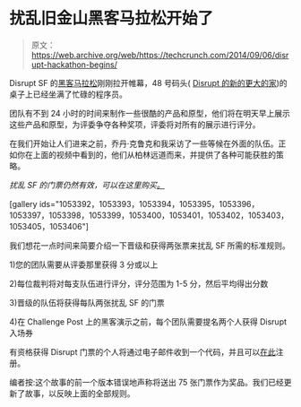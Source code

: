 # 扰乱旧金山黑客马拉松开始了 

> 原文：<https://web.archive.org/web/https://techcrunch.com/2014/09/06/disrupt-hackathon-begins/>

Disrupt SF 的[黑客马拉松](https://web.archive.org/web/20221006183730/https://beta.techcrunch.com/events/disrupt-sf-hackathon-2014/)刚刚拉开帷幕，48 号码头( [Disrupt 的新的更大的家](https://web.archive.org/web/20221006183730/https://beta.techcrunch.com/2014/05/03/the-hackathon-is-on/))的桌子上已经坐满了忙碌的程序员。

团队有不到 24 小时的时间来制作一些很酷的产品和原型，他们将在明天早上展示这些产品和原型，为评委争夺各种奖项，评委将对所有的展示进行评分。

在我们开始让人们进来之前，乔丹·克鲁克和我采访了一些等候在外面的队伍。正如你在上面的视频中看到的，他们从柏林远道而来，并提供了各种可能获胜的策略。

*扰乱 SF 的门票仍然有效，可以在这里购买[。](https://web.archive.org/web/20221006183730/https://beta.techcrunch.com/events/disrupt-sf-2014/tickets/)*

[gallery ids="1053392，1053393，1053394，1053395，1053396，1053397，1053398，1053399，1053400，1053401，1053402，1053403，1053405，1053406"]

我们想花一点时间来简要介绍一下晋级和获得两张票来扰乱 SF 所需的标准规则。

1)您的团队需要从评委那里获得 3 分或以上

2)每位裁判将对每支队伍进行评分，评分范围为 1-5 分，然后平均得出分数

3)晋级的队伍将获得每队两张扰乱 SF 的门票

4)在 Challenge Post 上的黑客演示之前，每个团队需要提名两个人获得 Disrupt 入场券

有资格获得 Disrupt 门票的个人将通过电子邮件收到一个代码，并且可以[在此](https://web.archive.org/web/20221006183730/https://www.eventbrite.com/e/techcrunch-disrupt-sf-2014-tickets-10811658963)注册。

编者按:这个故事的前一个版本错误地声称将送出 75 张门票作为奖品。我们已经更新了故事，以反映上面的全部规则。